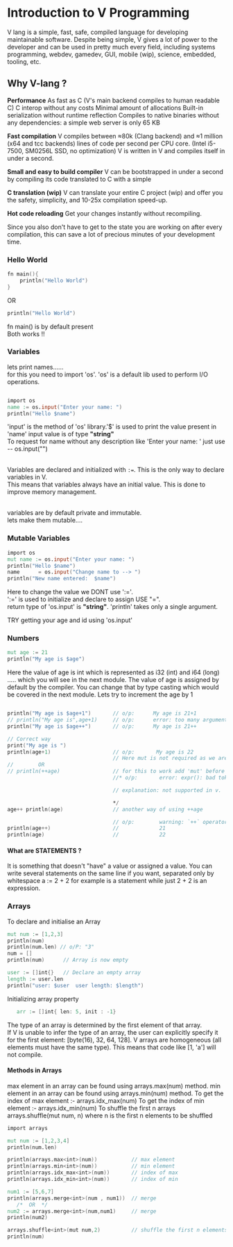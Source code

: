 # Introduction to V Programming

V lang is a simple, fast, safe, compiled language for developing maintainable software. Despite being simple, V gives a lot of power to the developer and can be used in pretty much every field, including systems programming, webdev, gamedev, GUI, mobile (wip), science, embedded, tooling, etc.

## Why V-lang ?

**Performance**
      As fast as C (V's main backend compiles to human readable C)
      C interop without any costs
      Minimal amount of allocations
      Built-in serialization without runtime reflection
      Compiles to native binaries without any dependencies: a simple web server is only 65 KB
 
**Fast compilation**
      V compiles between ≈80k (Clang backend) and ≈1 million (x64 and tcc backends) lines of code per second per CPU core.
      (Intel i5-7500, SM0256L SSD, no optimization)
      V is written in V and compiles itself in under a second. 

**Small and easy to build compiler**
      V can be bootstrapped in under a second by compiling its code translated to C with a simple      

**C translation (wip)**
      V can translate your entire C project (wip) and offer you the safety, simplicity, and 10-25x compilation speed-up.

**Hot code reloading**
Get your changes instantly without recompiling.

Since you also don't have to get to the state you are working on after every compilation, this can save a lot of precious minutes of your development time.

### Hello World

```v
fn main(){
	println("Hello World")
}

```
OR

```v
println("Hello World")

```
fn main() is by default present<br>
Both works !!

### Variables

 lets print names......<br>
 for this you need to import 'os'.
 'os' is a default lib used to perform I/O operations.<br>

```v

import os
name := os.input("Enter your name: ")
println("Hello $name")

```
'input' is the method of 'os' library.'$' is used to print the value present in 'name' 
   input value is of type **"string"** <br>
   To request for name without any description like 'Enter your name: ' just use -- os.input("")<br><br>

   Variables are declared and initialized with `:=`. This is the only way to declare variables in V.<br> 
   This means that variables always have an initial value. This is done to improve memory management.<br><br>

   variables are by default private and immutable.<br>
   lets make them mutable....

### Mutable Variables
```v
import os
mut name := os.input("Enter your name: ")
println("Hello $name")
name      = os.input("Change name to --> ")
println("New name entered:  $name")
```
Here to change the value we DONT use ':='.<br>
':=' is used to initialize and declare to assign USE "=".<br>
return type of 'os.input' is  **"string"**. 'println' takes only a single argument.

TRY getting your age and id using 'os.input'  

### Numbers
```v
mut age := 21
println("My age is $age")
```
Here the value of age is int which is represented as i32 (int) and i64 (long) ..... which you will see in the next module.
The value of age is assigned by default by the compiler. You can change that by type casting which would be covered in the next module.
Lets try to increment the age by 1

```v

println("My age is $age+1")       // o/p:      My age is 21+1                            
// println("My age is",age+1)     // o/p:      error: too many arguments in call to `println` (2 instead of 1)  
println("My age is $age++")       // o/p:      My age is 21++

// Correct way
print("My age is ")
println(age+1)                    // o/p:       My age is 22 
                                  // Here mut is not required as we are not changing the value present in age  
//        OR
// println(++age)                 // for this to work add 'mut' before 'age'         
                                  //* o/p:       error: expr(): bad token `++`

                                  // explanation: not supported in v.

                                  */  
age++ println(age)                // another way of using ++age                

                                  // o/p:        warning: `++` operator can only be used as a statement
println(age++)                    //             21   
println(age)                      //             22  


```
#### What are STATEMENTS ?
   
   It is something that doesn't "have" a value or assigned a value.
   You can write several statements on the same line if you want, separated only by whitespace
   a := 2 + 2 for example is a statement 
   while just 2 + 2 is an expression.
   
### Arrays


   To declare and initialise an Array
   ```v
   mut num := [1,2,3]
   println(num)
   println(num.len) // o/P: "3"
   num = []
   println(num)      // Array is now empty

   user := []int{}   // Declare an empty array
   length := user.len
   println("user: $user  user length: $length")
```

   Initializing array property 
```v
   arr := []int{ len: 5, init : -1}
```

   The type of an array is determined by the first 
   element of that array.<br> 
   If V is unable to infer the type of an array, the user can 
   explicitly specify it for the first element: [byte(16), 32, 64, 128]. 
   V arrays are homogeneous (all elements must have the same type). 
   This means that code like [1, 'a'] will not compile.

#### Methods in Arrays


   max element in an array can be found using arrays.max<int>(num)
   method.
   min element in an array can be found using arrays.min<int>(num)
   method.
   To get the index of max element :-
   arrays.idx_max<int>(num)
   To get the index of min element :-
   arrays.idx_min<int>(num)
   To shuffle the first n arrays
   arrays.shuffle<int>(mut num, n)
	where n is the first n elements to be shuffled
   
   ```v
   import arrays

   mut num := [1,2,3,4]
   println(num.len)

   println(arrays.max<int>(num))           // max element
   println(arrays.min<int>(num))           // min element
   println(arrays.idx_max<int>(num))       // index of max
   println(arrays.idx_min<int>(num))       // index of min

   num1 := [5,6,7]
   println(arrays.merge<int>(num , num1))  // merge
      /*  OR  */  
   num2 := arrays.merge<int>(num,num1)     // merge
   println(num2)

   arrays.shuffle<int>(mut num,2)          // shuffle the first n elements    
   println(num)

   ```
